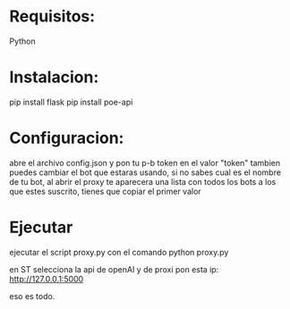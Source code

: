 # Requisitos: 
Python

# Instalacion:
pip install flask
pip install poe-api

# Configuracion:
abre el archivo config.json y pon tu p-b token en el valor "token"
tambien puedes cambiar el bot que estaras usando, si no sabes cual es el nombre de tu bot, al abrir el proxy te aparecera una lista con todos los bots a los que estes suscrito, tienes que copiar el primer valor

# Ejecutar
ejecutar el script proxy.py con el comando
python proxy.py

en ST selecciona la api de openAI y de proxi pon esta ip:
http://127.0.0.1:5000


eso es todo.
